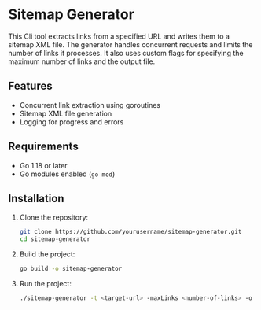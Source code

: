 # Sitemap Generator

This Cli tool extracts links from a specified URL and writes them to a sitemap XML file. The generator handles concurrent requests and limits the number of links it processes. It also uses custom flags for specifying the maximum number of links and the output file.

## Features

- Concurrent link extraction using goroutines
- Sitemap XML file generation
- Logging for progress and errors

## Requirements

- Go 1.18 or later
- Go modules enabled (`go mod`)

## Installation

1. Clone the repository:
   ```sh
   git clone https://github.com/yourusername/sitemap-generator.git
   cd sitemap-generator
   ```
2. Build the project:
    ```sh
    go build -o sitemap-generator

3. Run the project:
    ```sh
    ./sitemap-generator -t <target-url> -maxLinks <number-of-links> -o <output-file>
    ```
